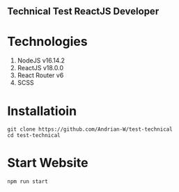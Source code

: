 ## Technical Test ReactJS Developer


# Technologies
<ol>
  <li>NodeJS v16.14.2</li>
  <li>ReactJS v18.0.0</li>
  <li>React Router v6</li>
  <li>SCSS</li>
</ol>


# Installatioin
```
git clone https://github.com/Andrian-W/test-technical
cd test-technical
```

# Start Website
```
npm run start
```
